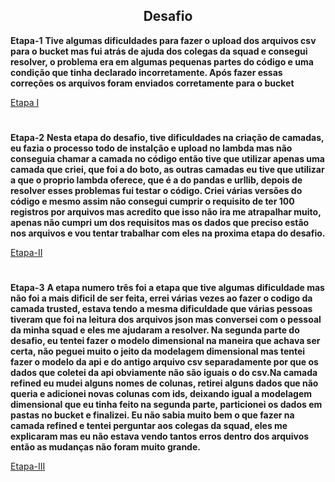 <div align=center>

## Desafio

</div>


**Etapa-1**
**Tive algumas dificuldades para fazer o upload dos arquivos csv para o bucket mas fui atrás de ajuda dos colegas da squad e consegui resolver, o problema era em algumas pequenas partes do código e uma condição que tinha declarado incorretamente. Após fazer essas correções os arquivos foram enviados corretamente para o bucket**

[Etapa I](Etapa-1)

#

**Etapa-2**
**Nesta etapa do desafio, tive dificuldades na criação de camadas, eu fazia o processo todo de instalção e upload no lambda mas não conseguia chamar a camada no código então tive que utilizar apenas uma camada que criei, que foi a do boto, as outras camadas eu tive que utilizar a que o proprio lambda oferece, que é a do pandas e urllib, depois de resolver esses problemas fui testar o código. Criei várias versões do código e mesmo assim não consegui cumprir o requisito de ter 100 registros por arquivos mas acredito que isso não ira me atrapalhar muito, apenas não cumpri um dos requisitos mas os dados que preciso estão nos arquivos e vou tentar trabalhar com eles na proxima etapa do desafio.**

[Etapa-II](Etapa-2)

#

**Etapa-3**
**A etapa numero três foi a etapa que tive algumas dificuldade mas não foi a mais dificil de ser feita, errei várias vezes ao fazer o codigo da camada trusted, estava tendo a mesma dificuldade que várias pessoas tiveram que foi na leitura dos arquivos json mas conversei com o pessoal da minha squad e eles me ajudaram a resolver. Na segunda parte do desafio, eu tentei fazer o modelo dimensional na maneira que achava ser certa, não peguei muito o jeito da modelagem dimensional mas tentei fazer o modelo da api e do antigo arquivo csv separadamente por que os dados que coletei da api obviamente não são iguais o do csv.Na camada refined eu mudei alguns nomes de colunas, retirei alguns dados que não queria e adicionei novas colunas com ids, deixando igual a modelagem dimensional que eu tinha feito na segunda parte, particionei os dados em pastas no bucket e finalizei. Eu não sabia muito bem o que fazer na camada refined e tentei perguntar aos colegas da squad, eles me explicaram mas eu não estava vendo tantos erros dentro dos arquivos então as mudanças não foram muito grande.**

[Etapa-III](Etapa-3)